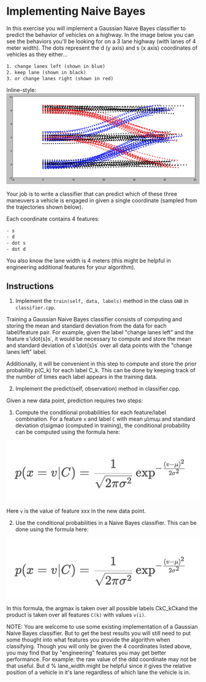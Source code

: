 # Implementing Naive Bayes

In this exercise you will implement a Gaussian Naive Bayes classifier to predict the behavior of vehicles on a highway. In the image below you can see the behaviors you'll be looking for on a 3 lane highway (with lanes of 4 meter width). The dots represent the d (y axis) and s (x axis) coordinates of vehicles as they either...

    1. change lanes left (shown in blue)
    2. keep lane (shown in black)
    3. or change lanes right (shown in red)

Inline-style: 
![alt text](https://github.com/cacheop/gaussian_naive_bayes/blob/master/naive-bayes.png?raw=true")

Your job is to write a classifier that can predict which of these three maneuvers a vehicle is engaged in given a single coordinate (sampled from the trajectories shown below).

Each coordinate contains 4 features:

    - s
    - d
    - dot s
    - dot d 


You also know the lane width is 4 meters (this might be helpful in engineering additional features for your algorithm).

## Instructions

1. Implement the `train(self, data, labels)` method in the class `GNB` in `classifier.cpp`.

Training a Gaussian Naive Bayes classifier consists of computing and storing the mean and standard deviation from the data for each label/feature pair. For example, given the label "change lanes left” and the feature s˙\dot{s}s˙, it would be necessary to compute and store the mean and standard deviation of s˙\dot{s}s˙ over all data points with the "change lanes left” label.

Additionally, it will be convenient in this step to compute and store the prior probability p(C_k) for each label C_k. This can be done by keeping track of the number of times each label appears in the training data.

 2. Implement the predict(self, observation) method in classifier.cpp.

 Given a new data point, prediction requires two steps:
 1. Compute the conditional probabilities for each feature/label combination. For a feature `x` and label `C` with mean μ\muμ and standard deviation σ\sigmaσ (computed in training), the conditional probability can be computed using the formula here:

![alt text](https://github.com/cacheop/gaussian_naive_bayes/blob/master/p1.png?raw=true")

Here `v` is the value of feature xxx in the new data point.

2. Use the conditional probabilities in a Naive Bayes classifier. This can be done using the formula here:

![alt text](https://github.com/cacheop/gaussian_naive_bayes/blob/master/p1.png?raw=true")

In this formula, the argmax is taken over all possible labels CkC_kCk​ and the product is taken over all features `C(k)` with values `v(i)`.


NOTE: You are welcome to use some existing implementation of a Gaussian Naive Bayes classifier. But to get the best results you will still need to put some thought into what features you provide the algorithm when classifying. Though you will only be given the 4 coordinates listed above, you may find that by "engineering" features you may get better performance. For example: the raw value of the ddd coordinate may not be that useful. But d % lane_width might be helpful since it gives the relative position of a vehicle in it's lane regardless of which lane the vehicle is in.



